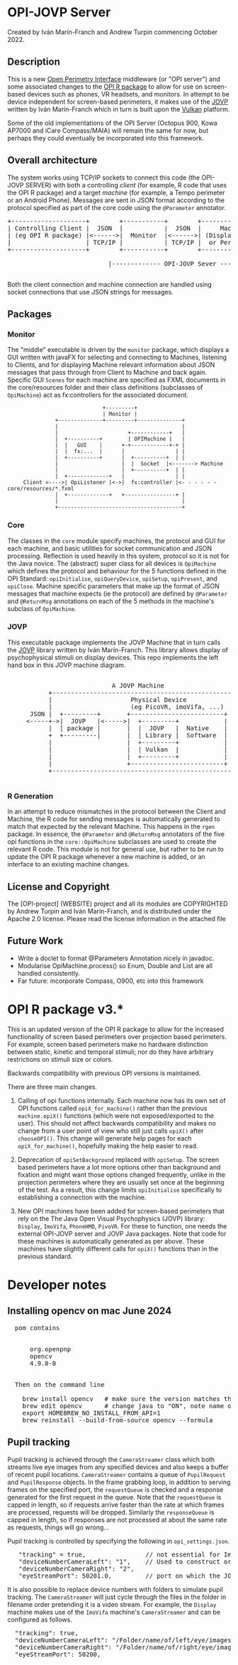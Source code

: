 # OPI-JOVP Server

Created by Iv&aacute;n Mar&iacute;n-Franch and Andrew Turpin commencing October 2022.

## Description

This is a new <a href="https://perimetry.org/opi">Open Perimetry Interface</a>
middleware (or "OPI server") and some associated changes
to the <a href="https://cran.r-project.org/web/packages/OPI/index.html">OPI R package</a>
to allow for use on screen-based devices such as phones,
VR headsets, and monitors. In attempt to be device independent for screen-based perimeters, it
makes use of the
<a href = "https://github.com/imarinfr/jovp">JOVP</a> written by Iv&aacute;n Mar&iacute;n-Franch which in turn
is built upon the <a href="https://vulkan.org">Vulkan</a> platform.

Some of the old implementations of the OPI Server (Octopus 900, Kowa AP7000 and iCare Compass/MAIA)
will remain the same for now, but perhaps they could eventually be incorporated into this
framework.

## Overall architecture

The system works using TCP/IP sockets to connect this code (the OPI-JOVP SERVER)
with both a controlling *client* (for example, R code that uses the OPI R package)
and a target *machine* (for example, a Tempo perimeter or an Android Phone).
Messages are sent in JSON format according to the protocol specified as part of the
core code using the `@Parameter` annotator.

<pre>
+--------------------+        +-----------+        +-----------------+
| Controlling Client |  JSON  |           |  JSON  |     Machine     |
| (eg OPI R package) |<------>|  Monitor  |<------>| (Display Device |
|                    | TCP/IP |           | TCP/IP |  or Perimeter)  |
+--------------------+        +-----------+        +-----------------+

                           |------------- OPI-JOVP Sever ---------------|

</pre>

Both the client connection and machine connection are handled
using socket connections that use JSON strings for messages.

## Packages

### Monitor
The "middle" executable is driven by the `monitor` package, which displays a
GUI written with javaFX for selecting and connecting to Machines,
listening to Clients, and for displaying Machine relevant information about JSON
messages that pass through from Client to Machine and back again.
Specific GUI `Scenes` for each machine
are specified as FXML documents in the core/resources folder and
their class definitions (subclasses of `OpiMachine`) act as
fx:controllers for the associated document.

                                  +---------+
                                  | Monitor |
                   +--------------+---------+--------------+
                   |                                       |
                   |                      +------------+   |
                   |  +----------+        | OPIMachine |   |
                   |  |   GUI    |      +-+------------+-+ |
                   |  |  fx:...  |      |                | |
                   |  +----------+      |  +----------+  | |
                   |                    |  |  Socket  |<-------> Machine
                   |                    |  +----------+  | |
                   |  +-------------+   |                | |
         Client <---->| OpiListener |<->|  fx:controller |<- - - - - - core/resources/*.fxml
                   |  +-------------+   +----------------+ |
                   |                                       |
                   +---------------------------------------+


### Core
The classes in the `core` module specify machines, the protocol and GUI for each machine,
and basic utilities for socket communication and JSON processing. Reflection is used heavily
in this system, protocol so it is not for the Java novice.
The (abstract) super class for all devices is `OpiMachine` which defines the protocol and behaviour
for the 5 functions defined in the OPI Standard: `opiInitialise`, `opiQueryDevice`, `opiSetup`,
`opiPresent`, and `opiClose`.
Machine specific parameters that make up the format of JSON messages that machine expects (ie
the protocol) are defined by `@Parameter` and `@ReturnMsg` annotations on each of the 5 methods in the
machine's subclass of `OpiMachine`.

### JOVP

This executable package implements the JOVP Machine that in turn calls the
<a href = "https://github.com/imarinfr/jovp">JOVP</a> library written by Iv&aacute;n Mar&iacute;n-Franch.
This library allows display of psychophysical stimuli on display devices.
This repo implements the left hand box in this JOVP machine diagram.

<pre>

                            A JOVP Machine
           +-------------------------------------------------+
           |                     Physical Device             |
           |                     (eg PicoVR, imoVifa, ...)   |
      JSON |  +---------+       +-------------------------+  |
     <-----+->|  JOVP   |<----->|  +---------+            |  |
           |  | package |       |  |  JOVP   |  Native    |  |
           +  +---------|       |  | Library |  Software  |  |
           |                    |  +---------+            |  |
           |                    |  | Vulkan  |            |  |
           |                    |  +---------+            |  |
           |                    +-------------------------+  |
           +-------------------------------------------------+

</pre>
### R Generation
In an attempt to reduce mismatches in the protocol between the Client and Machine,
the R code for sending messages is automatically
generated to match that expected by the relevant Machine.
This happens in the `rgen` package. In essence, the `@Parameter` and `@ReturnMsg`
annotators of the five opi functions in the `core::OpiMachine` subclasses are used to
create the relevant R code.
This module is not for general use, but rather to be run to update the OPI
R package whenever a new machine is added, or an interface to an existing machine changes.

## License and Copyright

The [OPI-project] (WEBSITE) project and all its modules are COPYRIGHTED by Andrew Turpin
and Iv&aacute;n Mar&iacute;n-Franch, and is distributed
under the Apache 2.0 license. Please read the license information in the attached file

## Future Work
* Write a doclet to format @Parameters Annotation nicely in javadoc.
* Modularise OpiMachine.process() so Enum, Double and List are all handled consistently.
* Far future: incorporate Compass, O900, etc into this framework


# OPI R package v3.*

This is an updated version of the OPI R package to allow for the
increased functionality of screen based perimeters over projection
based perimeters. For example, screen based perimeters make no hardware
distinction between static, kinetic and temporal stimuli; nor do they
have arbitrary restrictions on stimuli size or colors.

Backwards compatibility with previous OPI versions
is maintained.

There are three main changes.

  1. Calling of opi functions internally. Each machine now has
  its own set of OPI functions called `opiX_for_machine()` rather
  than  the previous `machine.opiX()` functions (which were not
  exposed/exported to the user). This should not affect backwards
  compatibility and makes no change from a user point of view who
  still just calls `opiX()` after `chooseOPI()`. This change will
  generate help pages for each `opiX_for_machine()`, hopefully
  making the help easier to read.

  2. Deprecation of `opiSetBackground` replaced with `opiSetup`. The
  screen based perimeters have a lot more options other than
  background and fixation and might want those options changed
  frequently, unlike in the projection perimeters where they are
  usually set once at the beginning of the test. As a result, this
  change limits `opiInitialise` specifically to establishing a
  connection with the machine.

  3. New OPI machines have been added for screen-based perimeters
  that rely on the The Java Open Visual Psychophysics (JOVP) library:
  `Display`, `ImoVifa`, `PhoneHMD`, `PivoVR`. For these to function, one
  needs the external OPI-JOVP server and JOVP Java packages.
  Note that code for these machines is automatically generated as per above.
  These machines have slightly different calls for `opiX()` functions than in
  the previous standard.

# Developer notes

## Installing opencv on mac June 2024

<pre>
  pom contains

    <dependency>
      <groupId>org.openpnp</groupId>
      <artifactId>opencv</artifactId>
      <version>4.9.0-0</version>
    </dependency>

  Then on the command line

    brew install opencv   # make sure the version matches the pom
    brew edit opencv      # change java to "ON", note name of formula file edited = X
    export HOMEBREW_NO_INSTALL_FROM_API=1
    brew reinstall --build-from-source opencv --formula <X>
</pre>

## Pupil tracking

Pupil tracking is achieved through the `CameraStreamer` class which both
streams live eye images from any specified devices and also keeps a 
buffer of recent pupil locations. 
`CameraStreamer` contains a queue of `PupilRequest` and `PupilResponse` objects. 
In the frame grabbing loop, in addition to serving frames on the specified port, 
the `requestQueue` is checked and a response generated for the first request
in the queue. Note that the `requestQueue` is capped in length, so if requests 
arrive faster than the rate at which frames are processed, requests will be dropped.
Similarly the `responseQueue` is capped in length, so if responses are not
processed at about the same rate as requests, things will go wrong...

Pupil tracking is controlled by specifying the following in `opi_settings.json`.
<pre>
   "tracking" = true,                // not essential for ImoVifa/Tempo
   "deviceNumberCameraLeft": "1",    // Used to construct org.opencv.videoio.VideoCapture
   "deviceNumberCameraRight": "2",
   "eyeStreamPort": 50201.0,         // port on which the JOVP machine will stream images
</pre>

It is also possible to replace device numbers with folders to simulate pupil tracking.
The `CameraStreamer` will just cycle through the files in the folder in filename order
pretending it is a video stream.
For example, the `Display` machine makes use of the `ImoVifa` machine's `CameraStreamer`
and can be configured as follows.

<pre>
  "tracking": true,
  "deviceNumberCameraLeft": "/Folder/name/of/left/eye/images/640x480/",
  "deviceNumberCameraRight": "/Folder/name/of/right/eye/images/640x480/",
  "eyeStreamPort": 50200,
</pre>
